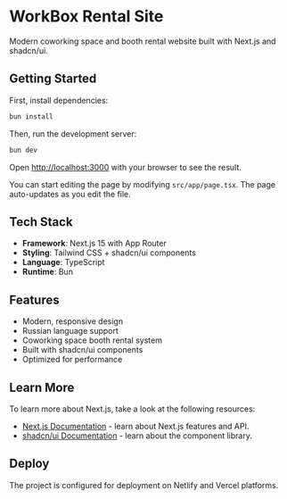 # WorkBox Rental Site

Modern coworking space and booth rental website built with Next.js and shadcn/ui.

## Getting Started

First, install dependencies:

```bash
bun install
```

Then, run the development server:

```bash
bun dev
```

Open [http://localhost:3000](http://localhost:3000) with your browser to see the result.

You can start editing the page by modifying `src/app/page.tsx`. The page auto-updates as you edit the file.

## Tech Stack

- **Framework**: Next.js 15 with App Router
- **Styling**: Tailwind CSS + shadcn/ui components
- **Language**: TypeScript
- **Runtime**: Bun

## Features

- Modern, responsive design
- Russian language support
- Coworking space booth rental system
- Built with shadcn/ui components
- Optimized for performance

## Learn More

To learn more about Next.js, take a look at the following resources:

- [Next.js Documentation](https://nextjs.org/docs) - learn about Next.js features and API.
- [shadcn/ui Documentation](https://ui.shadcn.com/) - learn about the component library.

## Deploy

The project is configured for deployment on Netlify and Vercel platforms.
